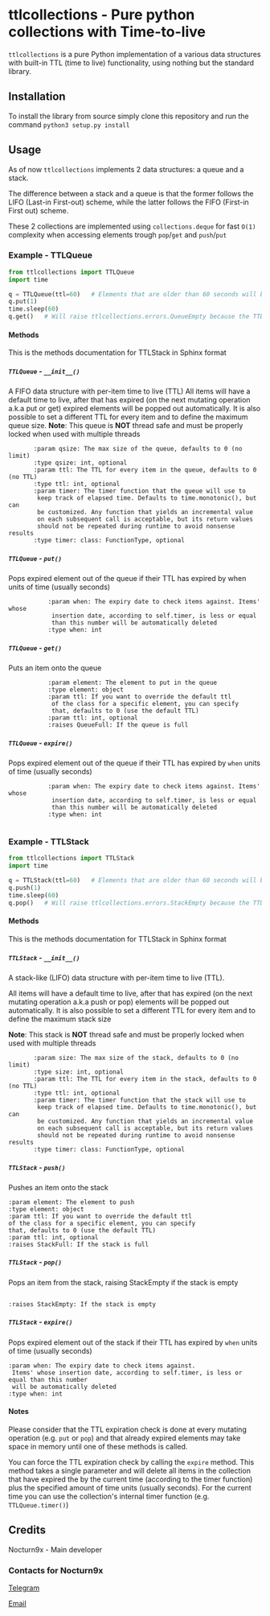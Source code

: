 # ttlcollections - Pure python collections with Time-to-live

`ttlcollections` is a pure Python implementation of a various data structures with built-in TTL (time to live) functionality, using nothing but the standard library.


## Installation

To install the library from source simply clone this repository and run the command `python3 setup.py install`

## Usage

As of now `ttlcollections` implements 2 data structures: a queue and a stack.

The difference between a stack and a queue is that the former follows the LIFO (Last-in First-out) scheme, while the latter follows the FIFO (First-in First out) scheme.

These 2 collections are implemented using `collections.deque` for fast `O(1)` complexity when accessing elements trough `pop`/`get` and `push`/`put`


### Example - TTLQueue

```python
from ttlcollections import TTLQueue
import time

q = TTLQueue(ttl=60)   # Elements that are older than 60 seconds will be deleted
q.put(1)
time.sleep(60)
q.get()   # Will raise ttlcollections.errors.QueueEmpty because the TTL for 1 has expired

```

#### Methods

This is the methods documentation for TTLStack in Sphinx format

##### `TTLQueue` - `__init__()`

A FIFO data structure with per-item time to live (TTL)
       All items will have a default time to live, after that has
       expired (on the next mutating operation a.k.a put or get)
       expired elements will be popped out automatically.
       It is also possible to set a different TTL for every item and to
       define the maximum queue size.
       __Note__: This queue is __NOT__ thread safe and must be properly locked
       when used with multiple threads


```
       :param qsize: The max size of the queue, defaults to 0 (no limit)
       :type qsize: int, optional
       :param ttl: The TTL for every item in the queue, defaults to 0 (no TTL)
       :type ttl: int, optional
       :param timer: The timer function that the queue will use to
        keep track of elapsed time. Defaults to time.monotonic(), but can
        be customized. Any function that yields an incremental value
        on each subsequent call is acceptable, but its return values
        should not be repeated during runtime to avoid nonsense results
       :type timer: class: FunctionType, optional
```

##### `TTLQueue` - `put()`

Pops expired element out of the queue if their TTL has expired by when units of time (usually seconds)

```
           :param when: The expiry date to check items against. Items' whose
            insertion date, according to self.timer, is less or equal
            than this number will be automatically deleted
           :type when: int
```

##### `TTLQueue` - `get()`
Puts an item onto the queue

```
           :param element: The element to put in the queue
           :type element: object
           :param ttl: If you want to override the default ttl
            of the class for a specific element, you can specify
            that, defaults to 0 (use the default TTL)
           :param ttl: int, optional
           :raises QueueFull: If the queue is full
```

##### `TTLQueue` - `expire()`
Pops expired element out of the queue if their TTL has expired by `when` units of time (usually seconds)

```
           :param when: The expiry date to check items against. Items' whose
            insertion date, according to self.timer, is less or equal
            than this number will be automatically deleted
           :type when: int


```


### Example - TTLStack

```python
from ttlcollections import TTLStack
import time

q = TTLStack(ttl=60)   # Elements that are older than 60 seconds will be deleted
q.push(1)
time.sleep(60)
q.pop()   # Will raise ttlcollections.errors.StackEmpty because the TTL for 1 has expired

```

#### Methods

This is the methods documentation for TTLStack in Sphinx format

##### `TTLStack` - `__init__()`

A stack-like (LIFO) data structure with per-item time to live (TTL).

All items will have a default time to live, after that has
expired (on the next mutating operation a.k.a push or pop)
elements will be popped out automatically.
It is also possible to set a different TTL for every item and to define the maximum stack size
       
**Note**: This stack is __NOT__ thread safe and must be properly locked when used with multiple threads
 
```
       :param size: The max size of the stack, defaults to 0 (no limit)
       :type size: int, optional
       :param ttl: The TTL for every item in the stack, defaults to 0 (no TTL)
       :type ttl: int, optional
       :param timer: The timer function that the stack will use to
        keep track of elapsed time. Defaults to time.monotonic(), but can
        be customized. Any function that yields an incremental value
        on each subsequent call is acceptable, but its return values
        should not be repeated during runtime to avoid nonsense results
       :type timer: class: FunctionType, optional
```

##### `TTLStack` - `push()`

Pushes an item onto the stack

```
:param element: The element to push
:type element: object
:param ttl: If you want to override the default ttl
of the class for a specific element, you can specify
that, defaults to 0 (use the default TTL)
:param ttl: int, optional
:raises StackFull: If the stack is full
```

##### `TTLStack` - `pop()`

Pops an item from the stack, raising StackEmpty if the stack is empty

```

:raises StackEmpty: If the stack is empty
```

##### `TTLStack` - `expire()`

Pops expired element out of the stack if their TTL has expired by `when` units of time (usually seconds)
```
:param when: The expiry date to check items against. 
 Items' whose insertion date, according to self.timer, is less or equal than this number
 will be automatically deleted
:type when: int
```

#### Notes

Please consider that the TTL expiration check is done at every mutating operation (e.g. `put` or `pop`) and that already expired elements may take space in memory until one of these methods is called.

You can force the TTL expiration check by calling the `expire` method. This method takes a single parameter and will delete all items in the collection that have expired the by the current time (according to the timer function) plus the specified amount of time units (usually seconds). For the current time you can use the collection's internal timer function (e.g. `TTLQueue.timer()`)

## Credits

Nocturn9x - Main developer

### Contacts for Nocturn9x

[Telegram](https://telegram.me/processare)

[Email](mailto:nocturn9x@intellivoid.net)


